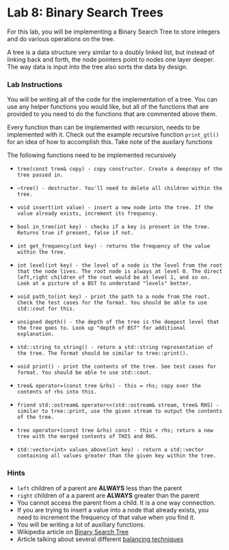 # Lab 8: Binary Search Trees #
For this lab, you will be implementing a Binary Search Tree to store integers and do various operations on the tree.

A tree is a data structure very similar to a doubly linked list, but instead of linking back and forth, the node pointers point to nodes one layer deeper. The way data is input into the tree also sorts the data by design. 

### Lab Instructions ###
You will be writing all of the code for the implementation of a tree. You can use any helper functions you would like, but all of the functions that are provided to you need to do the functions that are commented above them. 

Every function than can be implemented with recursion, needs to be implemented with it. Check out the example recursive function `print_gtl()` for an idea of how to accomplish this. Take note of the auxilary functions 

The following functions need to be implemented recursively

- `tree(const tree& copy) - copy constructor. Create a deepcopy of the tree passed in.`

- `~tree() - destructor. You'll need to delete all children within the tree.`

- `void insert(int value) - insert a new node into the tree. If the value already exists, increment its frequency.`

- `bool in_tree(int key) - checks if a key is present in the tree. Returns true if present, false if not.` 

- `int get_frequency(int key) - returns the frequency of the value within the tree.`

- `int level(int key) - the level of a node is the level from the root that the node lives. The root node is always at level 0. The direct left,right children of the root would be at level 1, and so on. Look at a picture of a BST to understand "levels" better.`

- `void path_to(int key) - print the path to a node from the root. Check the test cases for the format. You should be able to use std::cout for this.`

- `unsigned depth() - the depth of the tree is the deepest level that the tree goes to. Look up "depth of BST" for additional explanation.`

- `std::string to_string() - return a std::string representation of the tree. The format should be similar to tree::print().`

- `void print() - print the contents of the tree. See test cases for format. You should be able to use std::cout.`

- `tree& operator=(const tree &rhs) - this = rhs; copy over the contents of rhs into this.`

- `friend std::ostream& operator<<(std::ostream& stream, tree& RHS) - similar to tree::print, use the given stream to output the contents of the tree.`

- `tree operator+(const tree &rhs) const - this + rhs; return a new tree with the merged contents of THIS and RHS.`

- `std::vector<int> values_above(int key) - return a std::vector containing all values greater than the given key within the tree.`


### Hints ###
- `left` children of a parent are **ALWAYS** less than the parent 
- `right` children of a a parent are **ALWAYS** greater than the parent
- You cannot access the parent from a child. It is a one way connection.
- If you are trying to insert a value into a node that already exists, you need to increment the frequency of that value when you find it.
- You will be writing a lot of auxiliary functions.
- Wikipedia article on [Binary Search Tree](https://en.wikipedia.org/wiki/Binary_search_tree)
- Article talking about several different [balancing techniques](https://web.eecs.umich.edu/~qstout/pap/CACM86.pdf)
